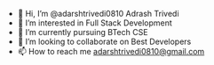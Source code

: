 - 👋 Hi, I’m @adarshtrivedi0810 Adrash Trivedi
- 👀 I’m interested in Full Stack Development
- 🌱 I’m currently pursuing BTech CSE
- 💞️ I’m looking to collaborate on Best Developers
- 📫 How to reach me adarshtrivedi0810@gmail.com

<!---
adarshtrivedi0810/adarshtrivedi0810 is a ✨ special ✨ repository because its `README.md` (this file) appears on your GitHub profile.
You can click the Preview link to take a look at your changes.
--->
